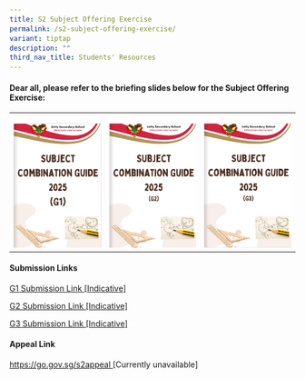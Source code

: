 ```yaml
---
title: S2 Subject Offering Exercise
permalink: /s2-subject-offering-exercise/
variant: tiptap
description: ""
third_nav_title: Students' Resources
---
```

<h4>Dear all, please refer to the briefing slides below for the Subject Offering Exercise:</h4>
<p></p>
<table style="minWidth: 75px">
<colgroup>
<col>
<col>
<col>
</colgroup>
<tbody>
<tr>
<th rowspan="1" colspan="1">
<p></p><a class="isomer-image-wrapper" href="https://heyzine.com/flip-book/98d7476087.html"><img style="width: 100%" height="auto" width="100%" alt="" src="/images/Subject_Combi_2025_G1_1.jpg"></a>
</th>
<th rowspan="1" colspan="1">
<p></p><a class="isomer-image-wrapper" href="https://heyzine.com/flip-book/bc7110a948.html"><img style="width: 100%" height="auto" width="100%" alt="" src="/images/Subject_Combi_2025_G2.jpg"></a>
</th>
<th rowspan="1" colspan="1">
<p></p><a class="isomer-image-wrapper" href="https://heyzine.com/flip-book/f725577ef6.html"><img style="width: 100%" height="auto" width="100%" alt="" src="/images/Subject_Combi_2025_G3.jpg"></a>
</th>
</tr>
</tbody>
</table>
<p></p>
<p></p>
<h4>Submission Links</h4>
<p><a href="https://forms.moe.edu.sg/forms/J6bgAk" rel="noopener nofollow" target="_blank">G1 Submission Link [Indicative]</a>
</p>
<p><a href="https://forms.moe.edu.sg/forms/egqVnQ" rel="noopener nofollow" target="_blank">G2 Submission Link [Indicative]</a>
</p>
<p><a href="https://forms.moe.edu.sg/forms/oxY0AX" rel="noopener nofollow" target="_blank">G3 Submission Link [Indicative]</a>
</p>
<p></p>
<h4>Appeal Link</h4>
<p><a href="https://go.gov.sg/s2appeal" rel="noopener nofollow" target="_blank">https://go.gov.sg/s2appeal </a>[Currently
unavailable]</p>
<p></p>